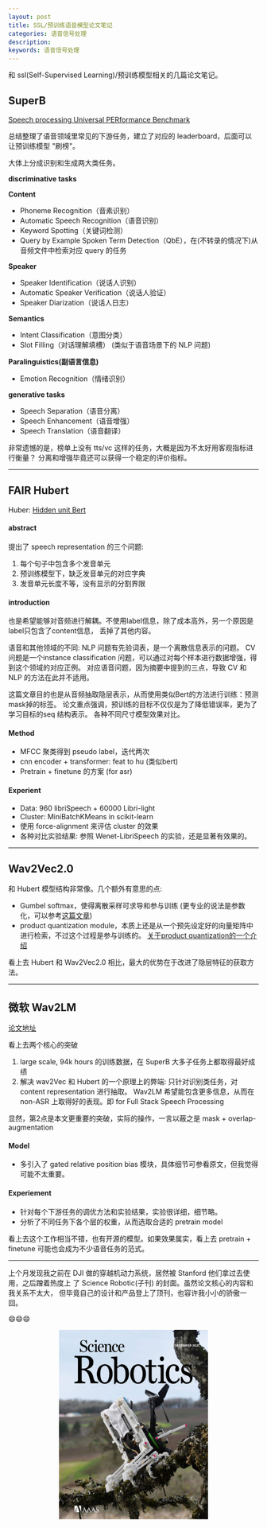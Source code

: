 ```yaml
---
layout: post
title: SSL/预训练语音模型论文笔记 
categories: 语音信号处理
description: 
keywords: 语音信号处理
---
```


和 ssl(Self-Supervised Learning)/预训练模型相关的几篇论文笔记。

## SuperB 

[Speech processing Universal PERformance Benchmark](https://arxiv.org/abs/2105.01051)

总结整理了语音领域里常见的下游任务，建立了对应的 leaderboard，后面可以让预训练模型 "刷榜"。

大体上分成识别和生成两大类任务。

**discriminative tasks**

**Content**
- Phoneme Recognition（音素识别）
- Automatic Speech Recognition（语音识别）
- Keyword Spotting（关键词检测）
- Query by Example Spoken Term Detection（QbE），在(不转录的情况下)从音频文件中检索对应 query 的任务 

**Speaker**
- Speaker Identification（说话人识别）
- Automatic Speaker Verification（说话人验证）
- Speaker Diarization（说话人日志）

**Semantics**
- Intent Classification（意图分类）
- Slot Filling（对话理解填槽）
(类似于语音场景下的 NLP 问题)

**Paralinguistics(副语言信息)**
- Emotion Recognition（情绪识别）

**generative tasks**
- Speech Separation（语音分离）
- Speech Enhancement（语音增强）
- Speech Translation（语音翻译）

非常遗憾的是，榜单上没有 tts/vc 这样的任务，大概是因为不太好用客观指标进行衡量？
分离和增强毕竟还可以获得一个稳定的评价指标。

---
## FAIR Hubert
Huber: [Hidden unit Bert](https://arxiv.org/pdf/2106.07447.pdf)

#### abstract
提出了 speech representation 的三个问题:
1. 每个句子中包含多个发音单元
2. 预训练模型下，缺乏发音单元的对应字典
3. 发音单元长度不等，没有显示的分割界限

#### introduction
也是希望能够对音频进行解耦。不使用label信息，除了成本高外，另一个原因是label只包含了content信息，
丢掉了其他内容。

语音和其他领域的不同: NLP 问题有先验词表，是一个离散信息表示的问题。
CV 问题是一个instance classification 问题，可以通过对每个样本进行数据增强，得到这个领域的对应正例。
对应语音问题，因为摘要中提到的三点，导致 CV 和 NLP 的方法在此并不适用。

这篇文章目的也是从音频抽取隐层表示，从而使用类似Bert的方法进行训练：预测mask掉的标签。
论文重点强调，预训练的目标不仅仅是为了降低错误率，更为了学习目标的seq 结构表示。
各种不同尺寸模型效果对比。

#### Method
- MFCC 聚类得到 pseudo label，迭代两次
- cnn encoder + transformer: feat to hu (类似bert)
- Pretrain + finetune 的方案 (for asr)

#### Experient
- Data: 960 libriSpeech + 60000 Libri-light
- Cluster: MiniBatchKMeans in scikit-learn
- 使用 force-alignment 来评估 cluster 的效果
- 各种对比实验结果: 参照 Wenet-LibriSpeech 的实验，还是显著有效果的。

---

## Wav2Vec2.0

和 Hubert 模型结构非常像。几个额外有意思的点:

- Gumbel softmax，使得离散采样可求导和参与训练
(更专业的说法是参数化，可以参考[这篇文章](https://zhuanlan.zhihu.com/p/50065712))
- product quantization module，本质上还是从一个预先设定好的向量矩阵中进行检索，不过这个过程是参与训练的。
[关于product quantization的一个介绍](http://www.fabwrite.com/productquantization)

看上去 Hubert 和 Wav2Vec2.0 相比，最大的优势在于改进了隐层特征的获取方法。

---

## 微软 Wav2LM

[论文地址](https://arxiv.org/pdf/2110.13900.pdf)
 
看上去两个核心的突破
1. large scale,  94k hours 的训练数据，在 SuperB 大多子任务上都取得最好成绩
2. 解决 wav2Vec 和 Hubert 的一个原理上的弊端: 只针对识别类任务，对 content representation 进行抽取。
Wav2LM 希望能包含更多信息，从而在 non-ASR 上取得好的表现。即 for Full Stack Speech Processing
 
显然，第2点是本文更重要的突破，实际的操作，一言以蔽之是 mask + overlap-augmentation 

#### Model
- 多引入了 gated relative position bias 模块，具体细节可参看原文，但我觉得可能不太重要。

#### Experiement
- 针对每个下游任务的调优方法和实验结果，实验很详细，细节略。
- 分析了不同任务下各个层的权重，从而选取合适的 pretrain model

看上去这个工作相当不错，也有开源的模型。如果效果属实，看上去 pretrain + finetune 
可能也会成为不少语音任务的范式。

---

上个月发现我之前在 DJI 做的穿越机动力系统，居然被 Stanford 他们拿过去使用，之后蹭着热度上
了 Science Robotic(子刊) 的封面。虽然论文核心的内容和我关系不太大，
但毕竟自己的设计和产品登上了顶刊，也容许我小小的骄傲一回。

😄😄😄  

<div style="text-align: center"><img src="https://github.com/Liu-Feng-deeplearning/Liu-Feng-deeplearning.github.io/blob/master/images/posts/2022/science_robotics.jpeg?raw=true" width="300" /></div>

